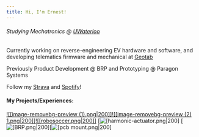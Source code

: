 ```yaml
---
title: Hi, I'm Ernest!
---
```

###### Studying Mechatronics @ [UWaterloo](https://uwaterloo.ca/engineering/)

Currently working on reverse-engineering EV hardware and software, and developing telematics firmware and mechanical at [Geotab](https://www.geotab.com/)

Previously Product Development @ BRP and Prototyping @ Paragon Systems

Follow my [Strava](https://strava.app.link/0cGqWokPRHb) and [Spotify](https://open.spotify.com/user/ernestwang135791?si=eb867f3241e14a72)!
#### My Projects/Experiences:

[![[image-removebg-preview (1).png|200]]](https://ernestwang.ca/Projects/U-Robotic-Arm/U-Robotic-Arm)[![[image-removebg-preview (2) 1.png|200]]](https://www.ernestwang.ca/Projects/Wheel-legged-Robot)[![[robosoccer.png|200]]](https://www.ernestwang.ca/Projects/Humanoid-@-UW-RoboSoccer)
[![[harmonic-actuator.png|200]](https://ernestwang.ca/Projects/Harmonic-Actuator)
[![[BRP.png|200]](https://ernestwang.ca/Experiences/Product-R-and-D-@-BRP)[![[pcb mount.png|200]](https://ernestwang.ca/Experiences/Vehicle-Systems-@-Geotab-Inc.)